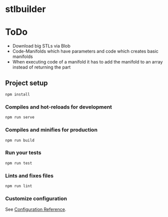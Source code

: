 # stlbuilder


# ToDo

- Download big STLs via Blob
- Code-Manifolds which have parameters and code which creates basic manifolds
- When executing code of a manifold it has to add the manifold to an array instead of returning
the part


## Project setup
```
npm install
```

### Compiles and hot-reloads for development
```
npm run serve
```

### Compiles and minifies for production
```
npm run build
```

### Run your tests
```
npm run test
```

### Lints and fixes files
```
npm run lint
```

### Customize configuration
See [Configuration Reference](https://cli.vuejs.org/config/).
